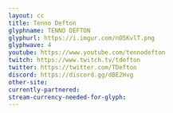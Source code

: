 ```yaml
---
layout: cc
title: Tenno Defton
glyphname: TENNO DEFTON
glyphurl: https://i.imgur.com/nO5KvlT.png
glyphwave: 4
youtube: https://www.youtube.com/tennodefton
twitch: https://www.twitch.tv/tdefton
twitter: https://twitter.com/TDefton
discord: https://discord.gg/dBE2Hvg
other-site: 
currently-partnered: 
stream-currency-needed-for-glyph: 
---
```


